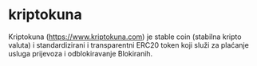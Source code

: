 # kriptokuna
Kriptokuna (https://www.kriptokuna.com) je stable coin (stabilna kripto valuta) i standardizirani i transparentni ERC20 token koji služi za plaćanje usluga prijevoza i odblokiravanje Blokiranih.
